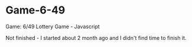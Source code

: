 # Game-6-49
Game: 6/49 Lottery Game - Javascript

Not finished - I started about 2 month ago and I didn't find time to finish it.
